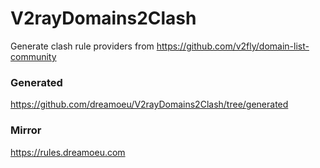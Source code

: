 # V2rayDomains2Clash

Generate clash rule providers from https://github.com/v2fly/domain-list-community

### Generated

https://github.com/dreamoeu/V2rayDomains2Clash/tree/generated

### Mirror

https://rules.dreamoeu.com
